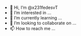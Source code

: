 - 👋 Hi, I’m @x231fedesvT
- 👀 I’m interested in ...
- 🌱 I’m currently learning ...
- 💞️ I’m looking to collaborate on ...
- 📫 How to reach me ...

<!---
x231fedesvT/x231fedesvT is a ✨ special ✨ repository because its `README.md` (this file) appears on your GitHub profile.
You can click the Preview link to take a look at your changes.
--->
